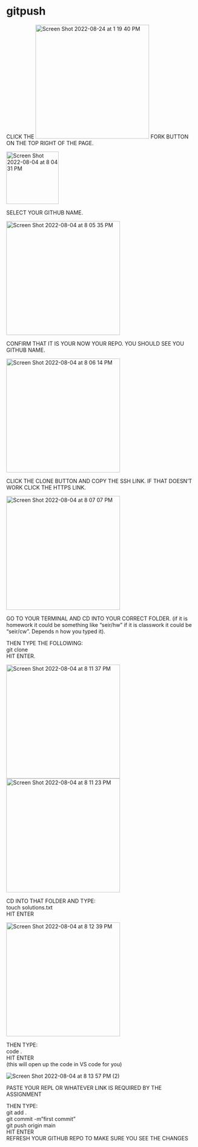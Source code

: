 # gitpush

CLICK THE <img width="300" alt="Screen Shot 2022-08-24 at 1 19 40 PM" src="https://user-images.githubusercontent.com/64296554/187273150-aae5c87a-c93a-417f-9198-fc35fc6b75e6.png">
FORK BUTTON ON THE TOP RIGHT OF THE PAGE.

<img width="138" alt="Screen Shot 2022-08-04 at 8 04 31 PM" src="https://user-images.githubusercontent.com/64296554/182976568-0a851a0a-a07d-4b01-935a-ce2a190b652b.png">

SELECT YOUR GITHUB NAME.


<img width="300" alt="Screen Shot 2022-08-04 at 8 05 35 PM" src="https://user-images.githubusercontent.com/64296554/182976775-dd9601db-677f-46f7-926d-4d4513035e46.png">

CONFIRM THAT IT IS YOUR NOW YOUR REPO. YOU SHOULD SEE YOU GITHUB NAME.

<img width="300" alt="Screen Shot 2022-08-04 at 8 06 14 PM" src="https://user-images.githubusercontent.com/64296554/182976935-a5866c89-4dea-4d23-9e22-2952f415da4c.png">

CLICK THE CLONE BUTTON AND COPY THE SSH LINK. IF THAT DOESN’T WORK CLICK THE HTTPS LINK.

<img width="300" alt="Screen Shot 2022-08-04 at 8 07 07 PM" src="https://user-images.githubusercontent.com/64296554/182977239-11499acf-0a21-4b38-985f-6cbf66036d85.png">

GO TO YOUR TERMINAL AND CD INTO YOUR CORRECT FOLDER.
(if it is homework it could be something like “seir/hw” if it is classwork it could be “seir/cw”. Depends n how you typed it).


THEN TYPE THE FOLLOWING:
<br>
git clone <PASTE IN WHAT YOU JUST COPIED>
<br>
HIT ENTER.

<img width="300" alt="Screen Shot 2022-08-04 at 8 11 37 PM" src="https://user-images.githubusercontent.com/64296554/182977500-45ad4e12-9568-4365-9653-4e70ea0557d3.png">

<img width="300" alt="Screen Shot 2022-08-04 at 8 11 23 PM" src="https://user-images.githubusercontent.com/64296554/182977581-1039c689-8531-4f88-8022-eabc8c87106b.png">

CD INTO THAT FOLDER AND TYPE:
<br>
touch solutions.txt
<br>
HIT ENTER

<img width="300" alt="Screen Shot 2022-08-04 at 8 12 39 PM" src="https://user-images.githubusercontent.com/64296554/182978051-d87a8ec9-7168-4507-a190-43a816071f93.png">

THEN TYPE:
<br>
code .
<br>
HIT ENTER
<br>
(this will open up the code in VS code for you)

![Screen Shot 2022-08-04 at 8 13 57 PM (2)](https://user-images.githubusercontent.com/64296554/182978182-cba5a436-fa92-4d3b-8a9b-f7f9c4515bac.png)

PASTE YOUR REPL OR WHATEVER LINK IS REQUIRED BY THE ASSIGNMENT

THEN TYPE:
<br>
git add .
<br>
git commit -m”first commit”
<br>
git push origin main
<br>
HIT ENTER
<br>
REFRESH YOUR GITHUB REPO TO MAKE SURE YOU SEE THE CHANGES
